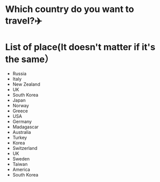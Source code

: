 # Which country do you want to travel?✈️

# List of place(It doesn't matter if it's the same）
- Russia
- Italy
- New Zealand
- UK
- South Korea
- Japan
- Norway
- Greece
- USA
- Germany
- Madagascar
- Australia
- Turkey
- Korea
- Switzerland
- UK
- Sweden
- Taiwan
- America
- South Korea
